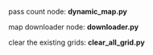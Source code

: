 
pass count node:  **dynamic_map.py**

map downloader node: **downloader.py**

clear the existing grids: **clear_all_grid.py**

